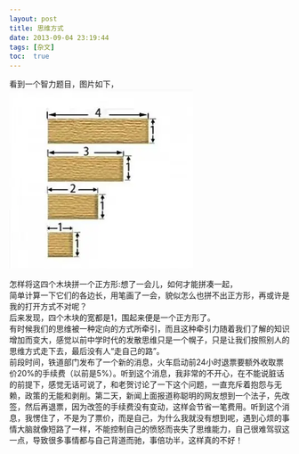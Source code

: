 ```yaml
---
layout: post
title: 思维方式
date: 2013-09-04 23:19:44
tags: [杂文]
toc:  true
---
```


看到一个智力题目，图片如下， 
![](../imgs/thinking.webp)

怎样将这四个木块拼一个正方形:想了一会儿，如何才能拼凑一起，  
简单计算一下它们的各边长，用笔画了一会，貌似怎么也拼不出正方形，再或许是我的打开方式不对呢？  
后来发现，四个木块的宽都是1，围起来便是一个正方形了。  
有时候我们的思维被一种定向的方式所牵引，而且这种牵引力随着我们了解的知识增加而变大，感觉以前中学时代的发散思维只是一个幌子，只是让我们按照别人的思维方式走下去，最后没有人“走自己的路”。  
前段时间，铁道部门发布了一个新的消息，火车启动前24小时退票要额外收取票价20%的手续费（以前是5%）。听到这个消息，我非常的不开心，在不能说脏话的前提下，感觉无话可说了，和老贺讨论了一下这个问题，一直充斥着抱怨与无赖，政策的无能和剥削。第二天，新闻上面报道称聪明的网友想到一个法子，先改签，然后再退票，因为改签的手续费没有变动，这样会节省一笔费用。听到这个消息，我愣住了，不是为了票价，而是自己，为什么我就没有想到呢，遇到心烦的事情大脑就像短路了一样，不能控制自己的愤怒而丧失了思维能力，自己很难驾驭这一点，导致很多事情都与自己背道而驰，事倍功半，这样真的不好！
